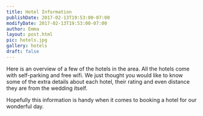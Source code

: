```yaml
---
title: Hotel Information
publishDate: 2017-02-13T19:53:00-07:00
modifyDate: 2017-02-13T19:53:00-07:00
author: Emma
layout: post.html
pic: hotels.jpg
gallery: hotels
draft: false
---
```


Here is an overview of a few of the hotels in the area. All the hotels come
with self-parking and free wifi. We just thought you would like to know some of
the extra details about each hotel, their rating and even distance they are from
the wedding itself.

Hopefully this information is handy when it comes to booking a hotel for our
wonderful day.
